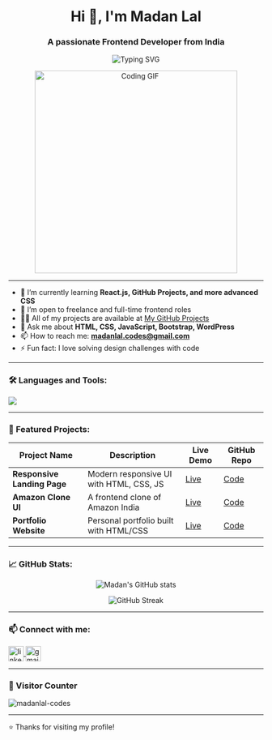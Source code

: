 <h1 align="center">Hi 👋, I'm Madan Lal</h1>
<h3 align="center">A passionate Frontend Developer from India</h3>

<p align="center">
  <img src="https://readme-typing-svg.demolab.com/?lines=Frontend%20Developer;JavaScript%20%7C%20HTML%20%7C%20CSS%20Expert;Always%20learning%20new%20things!&center=true&width=500&height=40" alt="Typing SVG" />
</p>

<p align="center">
  <img src="https://media.giphy.com/media/qgQUggAC3Pfv687qPC/giphy.gif" width="400" alt="Coding GIF" />
</p>

---

- 🌱 I’m currently learning **React.js, GitHub Projects, and more advanced CSS**
- 💼 I’m open to freelance and full-time frontend roles
- 🧑‍💻 All of my projects are available at [My GitHub Projects](https://github.com/madanlal-codes?tab=repositories)
- 💬 Ask me about **HTML, CSS, JavaScript, Bootstrap, WordPress**
- 📫 How to reach me: **madanlal.codes@gmail.com**
- ⚡ Fun fact: I love solving design challenges with code

---

### 🛠️ Languages and Tools:
<p align="left">
  <img src="https://skillicons.dev/icons?i=html,css,js,bootstrap,react,wordpress,git,github,vscode" />
</p>

---

### 🚀 Featured Projects:

| Project Name       | Description                              | Live Demo                      | GitHub Repo |
|--------------------|------------------------------------------|--------------------------------|-------------|
| **Responsive Landing Page** | Modern responsive UI with HTML, CSS, JS | [Live](https://your-live-link.com) | [Code](https://github.com/madanlal-codes/Responsive-Landing-Page) |
| **Amazon Clone UI** | A frontend clone of Amazon India         | [Live](https://your-live-link.com) | [Code](https://github.com/madanlal-codes/Amazon-Clone) |
| **Portfolio Website** | Personal portfolio built with HTML/CSS | [Live](https://your-live-link.com) | [Code](https://github.com/madanlal-codes/Portfolio-Website) |


---

### 📈 GitHub Stats:
<p align="center">
  <img src="https://github-readme-stats.vercel.app/api?username=madanlal-codes&show_icons=true&theme=tokyonight" alt="Madan's GitHub stats"/>
</p>
<p align="center">
  <img src="https://github-readme-streak-stats.herokuapp.com?user=madanlal-codes&theme=tokyonight" alt="GitHub Streak" />
</p>

---

### 📫 Connect with me:
<p align="left">
  <a href="https://www.linkedin.com/in/madanlal-codes" target="blank">
    <img align="center" src="https://skillicons.dev/icons?i=linkedin" alt="linkedin" height="30" width="30" />
  </a>
  <a href="mailto:madanlal.codes@gmail.com">
    <img align="center" src="https://skillicons.dev/icons?i=gmail" alt="gmail" height="30" width="30" />
  </a>
</p>

---

### 👀 Visitor Counter

<p align="left">
  <img src="https://komarev.com/ghpvc/?username=madanlal-codes&label=Profile%20Views&color=0e75b6&style=flat" alt="madanlal-codes" />
</p>

---

⭐️ Thanks for visiting my profile!
